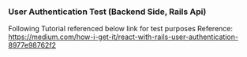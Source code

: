 ### User Authentication Test (Backend Side, Rails Api)

Following Tutorial referenced below link for test purposes
Reference: https://medium.com/how-i-get-it/react-with-rails-user-authentication-8977e98762f2
